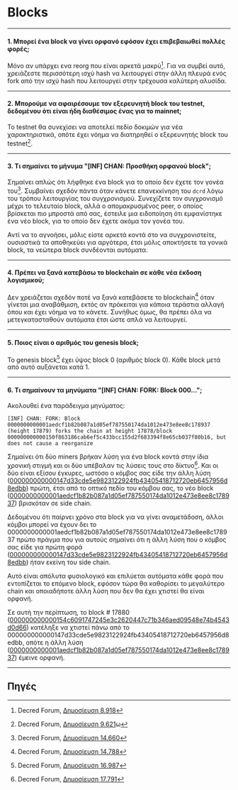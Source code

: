 # <i class="fa fa-cubes"></i> Blocks 

---

#### 1. Μπορεί ένα block να γίνει ορφανό εφόσον έχει επιβεβαιωθεί πολλές φορές;

Μόνο αν υπάρχει ενα reorg που είναι αρκετά μακρύ[^8918]. Για να συμβεί αυτό, χρειάζεστε περισσότερη ισχύ hash να λειτουργεί στην άλλη πλευρά ενός fork από την ισχύ hash που λειτουργεί στην τρέχουσα καλύτερη αλυσίδα.

---

#### 2. Μπορούμε να αφαιρέσουμε τον εξερευνητή block του testnet, δεδομένου ότι είναι ήδη διαθέσιμος ένας για το mainnet;

Το testnet θα συνεχίσει να αποτελεί πεδίο δοκιμών για νέα χαρακτηριστικά, οπότε έχει νόημα να διατηρηθεί ο εξερευνητής block του testnet[^9621].

---

#### 3. Τι σημαίνει το μήνυμα "[INF] CHAN: Προσθήκη ορφανού block";

Σημαίνει απλώς ότι λήφθηκε ένα block για το οποίο δεν έχετε τον γονέα του[^14660]. Συμβαίνει σχεδόν πάντα όταν κάνετε επανεκκίνηση του `dcrd` λόγω του τρόπου λειτουργίας του συγχρονισμού. Συνεχίζετε τον συγχρονισμό μέχρι το τελευταίο block, αλλά ο απομακρυσμένος peer, ο οποίος βρίσκεται πιο μπροστά από σας, έστειλε μια ειδοποίηση ότι εμφανίστηκε ένα νέο block, για το οποίο δεν έχετε ακόμα τον γονέα του.

Αντί να το αγνοήσει, μόλις είστε αρκετά κοντά στο να συγχρονιστείτε, ουσιαστικά τα αποθηκεύει για αργότερα, έτσι μόλις αποκτήσετε τα γονικά block, τα νεώτερα block συνδέονται αυτόματα.

---

#### 4. Πρέπει να ξανά κατεβάσω το blockchain σε κάθε νέα έκδοση λογισμικού;

Δεν χρειάζεται σχεδόν ποτέ να ξανά κατεβάσετε το blockchain[^14788] όταν γίνεται μια αναβάθμιση, εκτός αν πρόκειται για κάποια τεράστια αλλαγή όπου και έχει νόημα να το κάνετε. Συνήθως όμως, θα πρέπει όλα να μετεγκατασταθούν αυτόματα έτσι ώστε απλά να λειτουργεί.

---

#### 5. Ποιος είναι ο αριθμός του genesis block;

Το genesis block[^16987] έχει ύψος block 0 (αριθμός block 0). Κάθε block μετά από αυτό αυξάνεται κατά 1.

---

#### 6. Τι σημαίνουν τα μηνύματα "[INF] CHAN: FORK: Block 000...";

Ακολουθεί ένα παράδειγμα μηνύματος:

```no-highlight
[INF] CHAN: FORK: Block 0000000000001aedcf1b82b087a1d05ef787550174da1012e473e8ee8c178937 (height 17879) forks the chain at height 17878/block 000000000000150f863186cab6ef5c433bcc155d2f683394f8e65cb037f80b16, but does not cause a reorganize
```

Σημαίνει ότι δύο miners βρήκαν λύση για ένα block κοντά στην ίδια χρονική στιγμή και οι δύο υπέβαλαν τις λύσεις τους στο δίκτυο[^17791]. Και οι δύο είναι εξίσου έγκυρες, ωστόσο ο κόμβος σας είδε την άλλη λύση ([000000000000147d33cde5e9823122924fb43405418712720eb6457956d8edbb](https://mainnet.decred.org/block/000000000000147d33cde5e9823122924fb43405418712720eb6457956d8edbb)) πρώτη, έτσι από το οπτικό πεδίο του κόμβου σας, το νέο block ([0000000000001aedcf1b82b087a1d05ef787550174da1012e473e8ee8c178937](https://mainnet.decred.org/block/0000000000001aedcf1b82b087a1d05ef787550174da1012e473e8ee8c178937)) βρισκόταν σε side chain.

Δεδομένου ότι παίρνει χρόνο στα block για να γίνει αναμετάδοση, άλλοι κόμβοι μπορεί να έχουν δει το 0000000000001aedcf1b82b087a1d05ef787550174da1012e473e8ee8c178937 πρώτο πράγμα που για αυτούς σημαίνει ότι η άλλη λύση που ο κόμβος σας είδε για πρώτη φορά ([000000000000147d33cde5e9823122924fb43405418712720eb6457956d8edbb](https://mainnet.decred.org/block/000000000000147d33cde5e9823122924fb43405418712720eb6457956d8edbb)) ήταν εκείνη του side chain.

Αυτό είναι απόλυτα φυσιολογικό και επιλύεται αυτόματα κάθε φορά που εντοπίζεται το επόμενο block, εφόσον τώρα θα καθορίσει το μεγαλύτερο chain και οποιαδήποτε άλλη λύση που δεν θα έχει χτιστεί θα είναι ορφανή.

Σε αυτή την περίπτωση, το block # 17880 ([000000000000154c6091747245e3c2620447c71b346aed09548e74b4543d0d66](https://mainnet.decred.org/block/000000000000154c6091747245e3c2620447c71b346aed09548e74b4543d0d66)) κατέληξε να χτιστεί πάνω από το 000000000000147d33cde5e9823122924fb43405418712720eb6457956d8edbb, οπότε η άλλη λύση ([0000000000001aedcf1b82b087a1d05ef787550174da1012e473e8ee8c178937](https://mainnet.decred.org/block/0000000000001aedcf1b82b087a1d05ef787550174da1012e473e8ee8c178937)) έμεινε ορφανή.

---

## <i class="fa fa-book"></i> Πηγές

[^8918]: Decred Forum, [Δημοσίευση 8.918](https://forum.decred.org/threads/557/#post-8918)
[^9621]: Decred Forum, [Δημοσίευση 9.621](https://forum.decred.org/threads/651/#post-9621)ω
[^14660]: Decred Forum, [Δημοσίευση 14.660](https://forum.decred.org/threads/1333/#post-14660)
[^14788]: Decred Forum, [Δημοσίευση 14.788](https://forum.decred.org/threads/1336/#post-14788)
[^16987]: Decred Forum, [Δημοσίευση 16.987](https://forum.decred.org/threads/1852/#post-16987)
[^17791]: Decred Forum, [Δημοσίευση 17.791](https://forum.decred.org/threads/2925/#post-17791)

